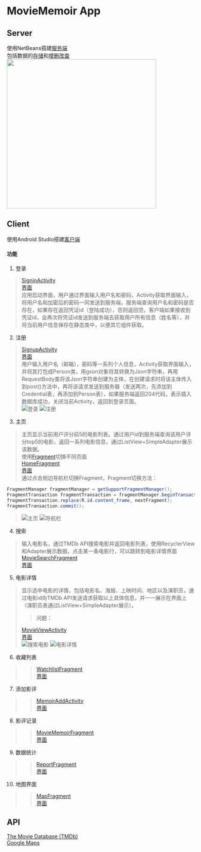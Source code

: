 # MovieMemoir App
## Server
使用NetBeans搭建[服务端](https://github.com/xxxape/MovieMemoir/tree/master/MovieMemoir)</br>
包括数据的[存储](https://github.com/xxxape/MovieMemoir/tree/master/MovieMemoir/src/java/restws)和[增删改查](https://github.com/xxxape/MovieMemoir/tree/master/MovieMemoir/src/java/service)</br>
<img src="https://raw.githubusercontent.com/xxxape/MovieMemoir/master/img-folder/databse.png" width="400"/>

## Client
使用Android Studio搭建[客户端](https://github.com/xxxape/MovieMemoir/tree/master/MyMovieMemoir)</br>
#### 功能
1. 登录</br>
>[SigninActivity](https://github.com/xxxape/MovieMemoir/blob/master/MyMovieMemoir/app/src/main/java/com/zzx/mymoviememoir/MainActivity.java)</br>
>[界面](https://github.com/xxxape/MovieMemoir/blob/master/MyMovieMemoir/app/src/main/res/layout/activity_main.xml)</br>
>应用启动界面，用户通过界面输入用户名和密码，Activity获取界面输入，将用户名和加密后的密码一同发送到服务端，服务端查询用户名和密码是否存在，如果存在返回凭证id（登陆成功），否则返回空。客户端如果接收到凭证id，会再次将凭证id发送到服务端去获取用户所有信息（姓名等），并将当前用户信息保存在静态类中，以便其它组件获取。
2. 注册</br>
>[SignupActivity](https://github.com/xxxape/MovieMemoir/blob/master/MyMovieMemoir/app/src/main/java/com/zzx/mymoviememoir/user/SignUpActivity.java)</br>
>[界面](https://github.com/xxxape/MovieMemoir/blob/master/MyMovieMemoir/app/src/main/res/layout/activity_sign_up.xml)</br>
>用户输入用户名（邮箱），密码等一系列个人信息，Activity获取界面输入，并将其打包成Person类，用gson对象将其转换为Json字符串，再用RequestBody类将该Json字符串创建为主体，在创建请求时将该主体传入到post()方法中，再将该请求发送到服务器（发送两次，先添加到Credential表，再添加到Person表），如果服务端返回204代码，表示插入数据库成功，关闭当前Activity，返回到登录页面。</br>
>![登录](https://raw.githubusercontent.com/xxxape/MovieMemoir/master/img-folder/signin.png) 
>![注册](https://raw.githubusercontent.com/xxxape/MovieMemoir/master/img-folder/signup.png)
3. 主页</br>
>主页显示当前用户评分前5的电影列表。通过用户id到服务端查询该用户评分top5的电影，返回一系列电影信息，通过ListView+SimpleAdapter展示该数据。</br>
>使用[Fragment](https://github.com/xxxape/MovieMemoir/blob/master/MyMovieMemoir/app/src/main/res/layout/activity_main.xml)切换不同页面</br>
>[HomeFragment](https://github.com/xxxape/MovieMemoir/blob/master/MyMovieMemoir/app/src/main/java/com/zzx/mymoviememoir/fragments/HomeFragment.java)</br>
>[界面](https://github.com/xxxape/MovieMemoir/blob/master/MyMovieMemoir/app/src/main/res/layout/fragment_home.xml)</br>
>通过点击侧边导航栏切换Fragment，Fragment切换方法：
```Java
FragmentManager fragmentManager = getSupportFragmentManager();
FragmentTransaction fragmentTransaction = fragmentManager.beginTransaction();
fragmentTransaction.replace(R.id.content_frame, nextFragment);
fragmentTransaction.commit();
```
>![主页](https://raw.githubusercontent.com/xxxape/MovieMemoir/master/img-folder/homepage.png)
>![导航栏](https://raw.githubusercontent.com/xxxape/MovieMemoir/master/img-folder/Navigation.png)
4. 搜索</br>
>输入电影名，通过TMDb API搜索电影并返回电影列表，使用RecyclerView和Adapter展示数据，点击某一条电影行，可以跳转到电影详情界面</br>
>[MovieSearchFragment](https://github.com/xxxape/MovieMemoir/blob/master/MyMovieMemoir/app/src/main/java/com/zzx/mymoviememoir/fragments/MovieSearchFragment.java)</br>
>[界面](https://github.com/xxxape/MovieMemoir/blob/master/MyMovieMemoir/app/src/main/res/layout/fragment_movie_search.xml)</br>
5. 电影详情</br>
>显示选中电影的详情，包括电影名、海报、上映时间、地区以及演职员，通过电影id向TMDb API发送请求获取以上具体信息，并一一展示在界面上（演职员表通过ListView+SimpleAdapter展示）。</br>
>>问题：
>>
>[MovieViewActivity](https://github.com/xxxape/MovieMemoir/blob/master/MyMovieMemoir/app/src/main/java/com/zzx/mymoviememoir/movie/MovieView.java)</br>
>[界面](https://github.com/xxxape/MovieMemoir/blob/master/MyMovieMemoir/app/src/main/res/layout/activity_movie_view.xml)</br>
>![搜索电影](https://raw.githubusercontent.com/xxxape/MovieMemoir/master/img-folder/searchPage.png)
>![电影详情](https://raw.githubusercontent.com/xxxape/MovieMemoir/master/img-folder/movieView.png)
6. 收藏列表
>>[WatchlistFragment](https://github.com/xxxape/MovieMemoir/blob/master/MyMovieMemoir/app/src/main/java/com/zzx/mymoviememoir/fragments/WatchlistFragment.java)</br>
>>[界面](https://github.com/xxxape/MovieMemoir/blob/master/MyMovieMemoir/app/src/main/res/layout/fragment_watchlist.xml)
7. 添加影评
>>[MemoirAddActivity](https://github.com/xxxape/MovieMemoir/blob/master/MyMovieMemoir/app/src/main/java/com/zzx/mymoviememoir/memoir/MemoirAddActivity.java)</br>
>>[界面](https://github.com/xxxape/MovieMemoir/blob/master/MyMovieMemoir/app/src/main/res/layout/activity_memoir_add.xml)
8. 影评记录
>>[MovieMemoirFragment](https://github.com/xxxape/MovieMemoir/blob/master/MyMovieMemoir/app/src/main/java/com/zzx/mymoviememoir/fragments/MovieMemoirFragment.java)</br>
>>[界面](https://github.com/xxxape/MovieMemoir/blob/master/MyMovieMemoir/app/src/main/res/layout/fragment_movie_memoir.xml)
9. 数据统计
>>[ReportFragment](https://github.com/xxxape/MovieMemoir/blob/master/MyMovieMemoir/app/src/main/java/com/zzx/mymoviememoir/fragments/ReportFragment.java)</br>
>>[界面](https://github.com/xxxape/MovieMemoir/blob/master/MyMovieMemoir/app/src/main/res/layout/fragment_report.xml)
10. 地图界面
>>[MapFragment](https://github.com/xxxape/MovieMemoir/blob/master/MyMovieMemoir/app/src/main/java/com/zzx/mymoviememoir/fragments/MapFragment.java)</br>
>>[界面](https://github.com/xxxape/MovieMemoir/blob/master/MyMovieMemoir/app/src/main/res/layout/fragment_map.xml)

## API
[The Movie Database (TMDb)](https://developers.themoviedb.org/3/getting-started/introduction)</br>
[Google Maps](https://developers.google.com/maps/documentation/android-sdk/overview)
